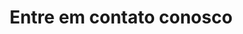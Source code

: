 ---
title: "Entre em contato conosco"
layout: "contact"
draft: false
info: 
  title: Informações de Contato
  description: Se você está interessado em contratar os melhores desenvolvedores ou precisa de assistência em recrutamento de talentos para sua equipe de tecnologia, estamos aqui para ajudar. Entre em contato conosco agora mesmo para iniciar uma parceria de sucesso.
  contacts: 
    - "E-Mail: [contato@devhire.com](mailto:contato@devhire.com)"
---